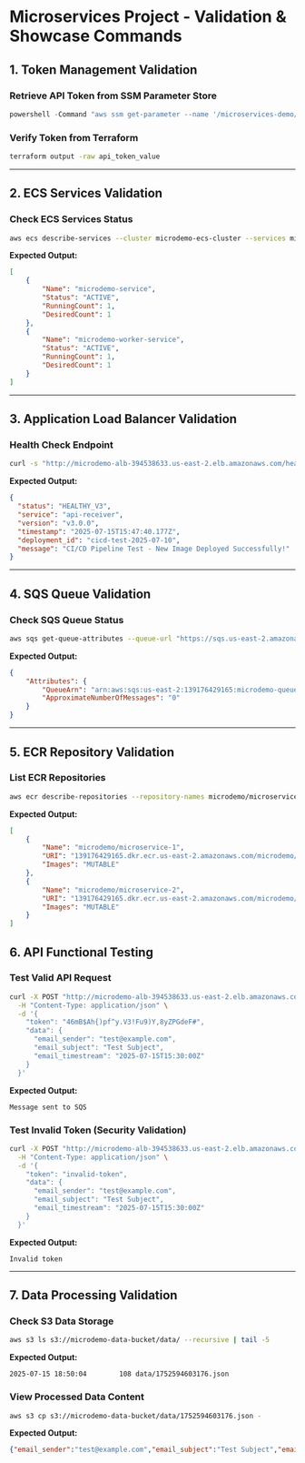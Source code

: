 # Microservices Project - Validation & Showcase Commands


## 1. Token Management Validation

### Retrieve API Token from SSM Parameter Store
```powershell
powershell -Command "aws ssm get-parameter --name '/microservices-demo/api-token' --with-decryption --region us-east-2 --query 'Parameter.Value' --output text"
```

### Verify Token from Terraform
```bash
terraform output -raw api_token_value
```
---

## 2. ECS Services Validation

### Check ECS Services Status
```bash
aws ecs describe-services --cluster microdemo-ecs-cluster --services microdemo-service microdemo-worker-service --query 'services[*].{Name:serviceName,Status:status,RunningCount:runningCount,DesiredCount:desiredCount}'
```
**Expected Output:**
```json
[
    {
        "Name": "microdemo-service",
        "Status": "ACTIVE",
        "RunningCount": 1,
        "DesiredCount": 1
    },
    {
        "Name": "microdemo-worker-service",
        "Status": "ACTIVE",
        "RunningCount": 1,
        "DesiredCount": 1
    }
]
```

---

## 3. Application Load Balancer Validation

### Health Check Endpoint
```bash
curl -s "http://microdemo-alb-394538633.us-east-2.elb.amazonaws.com/health"
```
**Expected Output:**
```json
{
  "status": "HEALTHY_V3",
  "service": "api-receiver",
  "version": "v3.0.0",
  "timestamp": "2025-07-15T15:47:40.177Z",
  "deployment_id": "cicd-test-2025-07-10",
  "message": "CI/CD Pipeline Test - New Image Deployed Successfully!"
}
```

---

## 4. SQS Queue Validation

### Check SQS Queue Status
```bash
aws sqs get-queue-attributes --queue-url "https://sqs.us-east-2.amazonaws.com/139176429165/microdemo-queue" --attribute-names QueueArn ApproximateNumberOfMessages
```
**Expected Output:**
```json
{
    "Attributes": {
        "QueueArn": "arn:aws:sqs:us-east-2:139176429165:microdemo-queue",
        "ApproximateNumberOfMessages": "0"
    }
}
```

---

## 5. ECR Repository Validation

### List ECR Repositories
```bash
aws ecr describe-repositories --repository-names microdemo/microservice-1 microdemo/microservice-2 --query 'repositories[*].{Name:repositoryName,URI:repositoryUri,Images:imageTagMutability}'
```
**Expected Output:**
```json
[
    {
        "Name": "microdemo/microservice-1",
        "URI": "139176429165.dkr.ecr.us-east-2.amazonaws.com/microdemo/microservice-1",
        "Images": "MUTABLE"
    },
    {
        "Name": "microdemo/microservice-2",
        "URI": "139176429165.dkr.ecr.us-east-2.amazonaws.com/microdemo/microservice-2",
        "Images": "MUTABLE"
    }
]
```


## 6. API Functional Testing

### Test Valid API Request
```bash
curl -X POST "http://microdemo-alb-394538633.us-east-2.elb.amazonaws.com/submit" \
  -H "Content-Type: application/json" \
  -d '{
    "token": "46mB$Ah{)pf^y.V3!Fu9)Y,8yZPGdeF#",
    "data": {
      "email_sender": "test@example.com",
      "email_subject": "Test Subject",
      "email_timestream": "2025-07-15T15:30:00Z"
    }
  }'
```
**Expected Output:**
```
Message sent to SQS
```

### Test Invalid Token (Security Validation)
```bash
curl -X POST "http://microdemo-alb-394538633.us-east-2.elb.amazonaws.com/submit" \
  -H "Content-Type: application/json" \
  -d '{
    "token": "invalid-token",
    "data": {
      "email_sender": "test@example.com",
      "email_subject": "Test Subject",
      "email_timestream": "2025-07-15T15:30:00Z"
    }
  }'
```
**Expected Output:**
```
Invalid token
```

---

## 7. Data Processing Validation

### Check S3 Data Storage
```bash
aws s3 ls s3://microdemo-data-bucket/data/ --recursive | tail -5
```
**Expected Output:**
```
2025-07-15 18:50:04        108 data/1752594603176.json
```

### View Processed Data Content
```bash
aws s3 cp s3://microdemo-data-bucket/data/1752594603176.json -
```
**Expected Output:**
```json
{"email_sender":"test@example.com","email_subject":"Test Subject","email_timestream":"2025-07-15T15:30:00Z"}
```
